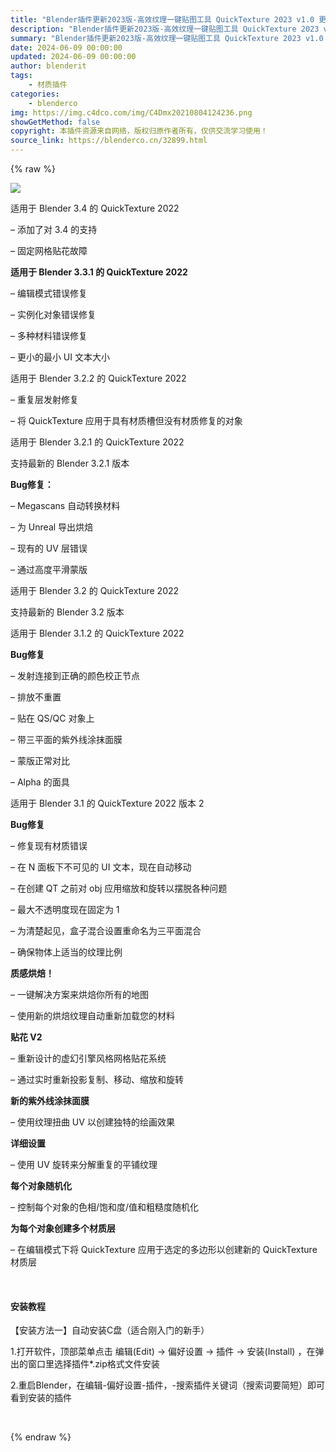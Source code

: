 ```yaml
---
title: "Blender插件更新2023版-高效纹理一键贴图工具 QuickTexture 2023 v1.0 更新2024版"
description: "Blender插件更新2023版-高效纹理一键贴图工具 QuickTexture 2023 v1.0 更新2024版"
summary: "Blender插件更新2023版-高效纹理一键贴图工具 QuickTexture 2023 v1.0 更新2024版"
date: 2024-06-09 00:00:00
updated: 2024-06-09 00:00:00
author: blenderit
tags: 
    - 材质插件
categories:
    - blenderco
img: https://img.c4dco.com/img/C4Dmx20210804124236.png
showGetMethod: false
copyright: 本插件资源来自网络，版权归原作者所有，仅供交流学习使用！
source_link: https://blenderco.cn/32899.html
---
```


{% raw %}
<p><img class="aligncenter" src="https://img.c4dco.com/img/C4Dmx20210804124236.png"></p><p>适用于 Blender 3.4 的 QuickTexture 2022</p><p>– 添加了对 3.4 的支持</p><p>– 固定网格贴花故障</p><p><strong>适用于 Blender 3.3.1 的 QuickTexture 2022</strong></p><p>– 编辑模式错误修复</p><p>– 实例化对象错误修复</p><p>– 多种材料错误修复</p><p>– 更小的最小 UI 文本大小</p><p>适用于 Blender 3.2.2 的 QuickTexture 2022</p><p>– 重复层发射修复</p><p>– 将 QuickTexture 应用于具有材质槽但没有材质修复的对象</p><p>适用于 Blender 3.2.1 的 QuickTexture 2022</p><p>支持最新的 Blender 3.2.1 版本</p><p><strong>Bug修复：</strong></p><p>– Megascans 自动转换材料</p><p>– 为 Unreal 导出烘焙</p><p>– 现有的 UV 层错误</p><p>– 通过高度平滑蒙版</p><p>适用于 Blender 3.2 的 QuickTexture 2022</p><p>支持最新的 Blender 3.2 版本</p><p>适用于 Blender 3.1.2 的 QuickTexture 2022</p><p><strong>Bug修复</strong></p><p>– 发射连接到正确的颜色校正节点</p><p>– 排放不重置</p><p>– 贴在 QS/QC 对象上</p><p>– 带三平面的紫外线涂抹面膜</p><p>– 蒙版正常对比</p><p>– Alpha 的面具</p><p>适用于 Blender 3.1 的 QuickTexture 2022 版本 2</p><p><strong>Bug修复</strong></p><p>– 修复现有材质错误</p><p>– 在 N 面板下不可见的 UI 文本，现在自动移动</p><p>– 在创建 QT 之前对 obj 应用缩放和旋转以摆脱各种问题</p><p>– 最大不透明度现在固定为 1</p><p>– 为清楚起见，盒子混合设置重命名为三平面混合</p><p>– 确保物体上适当的纹理比例</p><p><strong>质感烘焙！</strong></p><p>– 一键解决方案来烘焙你所有的地图</p><p>– 使用新的烘焙纹理自动重新加载您的材料</p><p><strong>贴花 V2</strong></p><p>– 重新设计的虚幻引擎风格网格贴花系统</p><p>– 通过实时重新投影复制、移动、缩放和旋转</p><p><strong>新的紫外线涂抹面膜</strong></p><p>– 使用纹理扭曲 UV 以创建独特的绘画效果</p><p><strong>详细设置</strong></p><p>– 使用 UV 旋转来分解重复的平铺纹理</p><p><strong>每个对象随机化</strong></p><p>– 控制每个对象的色相/饱和度/值和粗糙度随机化</p><p><strong>为每个对象创建多个材质层</strong></p><p>– 在编辑模式下将 QuickTexture 应用于选定的多边形以创建新的 QuickTexture 材质层</p><p> </p><h4>安装教程</h4><p>【安装方法一】自动安装C盘（适合刚入门的新手）</p><p>1.打开软件，顶部菜单点击 编辑(Edit) → 偏好设置 → 插件 → 安装(Install) ，在弹出的窗口里选择插件*.zip格式文件安装</p><p>2.重启Blender，在编辑-偏好设置-插件，-搜索插件关键词（搜索词要简短）即可看到安装的插件</p><p> </p>
<div style="display: none">blenderco</div>
{% endraw %}